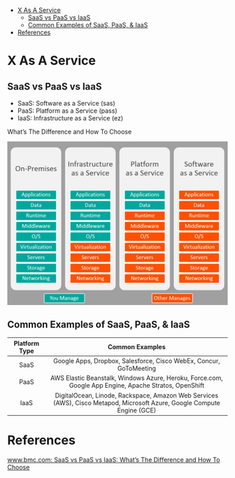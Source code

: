 <!-- MarkdownTOC -->

- [X As A Service](#x-as-a-service)
  - [SaaS vs PaaS vs IaaS](#saas-vs-paas-vs-iaas)
  - [Common Examples of SaaS, PaaS, & IaaS](#common-examples-of-saas-paas--iaas)
- [References](#references)

<!-- /MarkdownTOC -->

# X As A Service

## SaaS vs PaaS vs IaaS

* SaaS: Software as a Service (sas)
* PaaS: Platform as a Service (pass)
* IaaS: Infrastructure as a Service (ez)

What’s The Difference and How To Choose

![XAsAService](../images/2018/xasaservice.jpg)<br/>

## Common Examples of SaaS, PaaS, & IaaS


| Platform Type | Common Examples |
|:-:|:-:|
| SaaS | Google Apps, Dropbox, Salesforce, Cisco WebEx, Concur, GoToMeeting |
| PaaS | AWS Elastic Beanstalk, Windows Azure, Heroku, Force.com, Google App Engine, Apache Stratos, OpenShift |
| IaaS | DigitalOcean, Linode, Rackspace, Amazon Web Services (AWS), Cisco Metapod, Microsoft Azure, Google Compute Engine (GCE) |


# References

[www.bmc.com: SaaS vs PaaS vs IaaS: What’s The Difference and How To Choose](https://www.bmc.com/blogs/saas-vs-paas-vs-iaas-whats-the-difference-and-how-to-choose/)<br/>